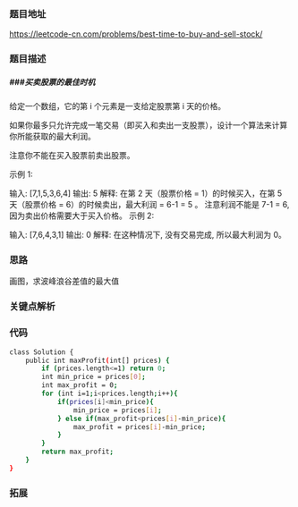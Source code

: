 ### 题目地址

https://leetcode-cn.com/problems/best-time-to-buy-and-sell-stock/

### 题目描述

##### ###买卖股票的最佳时机

给定一个数组，它的第 i 个元素是一支给定股票第 i 天的价格。

如果你最多只允许完成一笔交易（即买入和卖出一支股票），设计一个算法来计算你所能获取的最大利润。

注意你不能在买入股票前卖出股票。

示例 1:

输入: [7,1,5,3,6,4]
输出: 5
解释: 在第 2 天（股票价格 = 1）的时候买入，在第 5 天（股票价格 = 6）的时候卖出，最大利润 = 6-1 = 5 。
     注意利润不能是 7-1 = 6, 因为卖出价格需要大于买入价格。
示例 2:

输入: [7,6,4,3,1]
输出: 0
解释: 在这种情况下, 没有交易完成, 所以最大利润为 0。

### 思路

画图，求波峰浪谷差值的最大值

### 关键点解析

### 代码

```bash
class Solution {
    public int maxProfit(int[] prices) {
        if (prices.length<=1) return 0;
        int min_price = prices[0];
        int max_profit = 0;
        for (int i=1;i<prices.length;i++){
            if(prices[i]<min_price){
                min_price = prices[i];
            } else if(max_profit<prices[i]-min_price){
                max_profit = prices[i]-min_price;
            }
        }
        return max_profit;
    }
}
```

### 拓展

